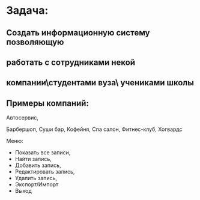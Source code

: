 # Задача: 
## Создать информационную систему позволяющую
## работать с сотрудниками некой
## компании\студентами вуза\ учениками школы
## Примеры компаний:

Автосервис,

Барбершоп,
Суши бар,
Кофейня,
Спа салон,
Фитнес-клуб,
Хогвардс

Меню:
- Показать все записи,
- Найти запись,
- Добавить запись,
- Редактировать запись,
- Удалить запись,
- Экспорт/Импорт
- Выход